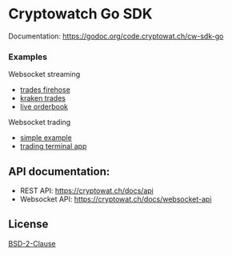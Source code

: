 # Cryptowatch Go SDK

Documentation: https://godoc.org/code.cryptowat.ch/cw-sdk-go

### Examples
Websocket streaming
- [trades firehose](examples/firehose)
- [kraken trades](examples/kraken-trades)
- [live orderbook](examples/orderbook)

Websocket trading
- [simple example](examples/trading)
- [trading terminal app](examples/trading-tui)

## API documentation:
- REST API: https://cryptowat.ch/docs/api
- Websocket API: https://cryptowat.ch/docs/websocket-api

## License
[BSD-2-Clause](LICENSE)
